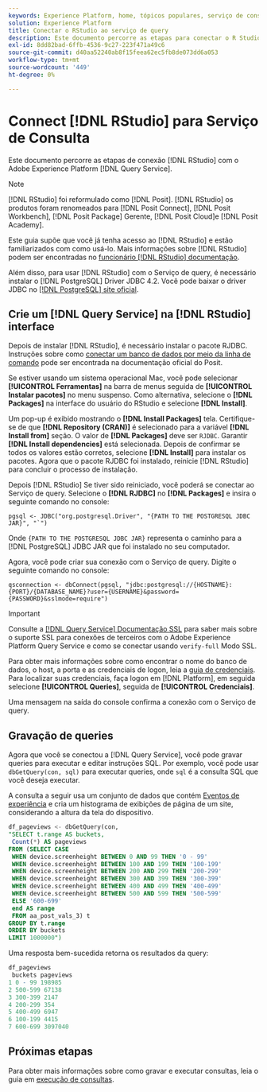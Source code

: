 ```yaml
---
keywords: Experience Platform, home, tópicos populares, serviço de consulta, serviço de consulta, RStudio, estúdio, conectar ao serviço de consulta;
solution: Experience Platform
title: Conectar o RStudio ao serviço de query
description: Este documento percorre as etapas para conectar o R Studio ao Adobe Experience Platform Query Service.
exl-id: 8dd82bad-6ffb-4536-9c27-223f471a49c6
source-git-commit: d40aa52240ab8f15feea62ec5fb8de073dd6a053
workflow-type: tm+mt
source-wordcount: '449'
ht-degree: 0%

---
```


# Connect [!DNL RStudio] para Serviço de Consulta

Este documento percorre as etapas de conexão [!DNL RStudio] com o Adobe Experience Platform [!DNL Query Service].

>[!NOTE]
>
> [!DNL RStudio] foi reformulado como [!DNL Posit]. [!DNL RStudio] os produtos foram renomeados para [!DNL Posit Connect], [!DNL Posit Workbench], [!DNL Posit Package] Gerente, [!DNL Posit Cloud]e [!DNL Posit Academy].
>
> Este guia supõe que você já tenha acesso ao [!DNL RStudio] e estão familiarizados com como usá-lo. Mais informações sobre [!DNL RStudio] podem ser encontradas no [funcionário [!DNL RStudio] documentação](https://rstudio.com/products/rstudio/).
> 
> Além disso, para usar [!DNL RStudio] com o Serviço de query, é necessário instalar o [!DNL PostgreSQL] Driver JDBC 4.2. Você pode baixar o driver JDBC no [[!DNL PostgreSQL] site oficial](https://jdbc.postgresql.org/download/).

## Crie um [!DNL Query Service] na [!DNL RStudio] interface

Depois de instalar [!DNL RStudio], é necessário instalar o pacote RJDBC. Instruções sobre como [conectar um banco de dados por meio da linha de comando](https://solutions.posit.co/connections/db/best-practices/drivers/#connecting-to-a-database-in-r) pode ser encontrada na documentação oficial do Posit.

Se estiver usando um sistema operacional Mac, você pode selecionar **[!UICONTROL Ferramentas]** na barra de menus seguida de **[!UICONTROL Instalar pacotes]** no menu suspenso. Como alternativa, selecione o **[!DNL Packages]** na interface do usuário do RStudio e selecione **[!DNL Install]**.

Um pop-up é exibido mostrando o **[!DNL Install Packages]** tela. Certifique-se de que **[!DNL Repository (CRAN)]** é selecionado para a variável **[!DNL Install from]** seção. O valor de **[!DNL Packages]** deve ser `RJDBC`. Garantir **[!DNL Install dependencies]** está selecionada. Depois de confirmar se todos os valores estão corretos, selecione **[!DNL Install]** para instalar os pacotes. Agora que o pacote RJDBC foi instalado, reinicie [!DNL RStudio] para concluir o processo de instalação.

Depois [!DNL RStudio] Se tiver sido reiniciado, você poderá se conectar ao Serviço de query. Selecione o **[!DNL RJDBC]** no **[!DNL Packages]** e insira o seguinte comando no console:

```console
pgsql <- JDBC("org.postgresql.Driver", "{PATH TO THE POSTGRESQL JDBC JAR}", "`")
```

Onde `{PATH TO THE POSTGRESQL JDBC JAR}` representa o caminho para a [!DNL PostgreSQL] JDBC JAR que foi instalado no seu computador.

Agora, você pode criar sua conexão com o Serviço de query. Digite o seguinte comando no console:

```console
qsconnection <- dbConnect(pgsql, "jdbc:postgresql://{HOSTNAME}:{PORT}/{DATABASE_NAME}?user={USERNAME}&password={PASSWORD}&sslmode=require")
```

>[!IMPORTANT]
>
>Consulte a [[!DNL Query Service] Documentação SSL](./ssl-modes.md) para saber mais sobre o suporte SSL para conexões de terceiros com o Adobe Experience Platform Query Service e como se conectar usando `verify-full` Modo SSL.

Para obter mais informações sobre como encontrar o nome do banco de dados, o host, a porta e as credenciais de logon, leia a [guia de credenciais](../ui/credentials.md). Para localizar suas credenciais, faça logon em [!DNL Platform], em seguida selecione **[!UICONTROL Queries]**, seguida de **[!UICONTROL Credenciais]**.

Uma mensagem na saída do console confirma a conexão com o Serviço de query.

## Gravação de queries

Agora que você se conectou a [!DNL Query Service], você pode gravar queries para executar e editar instruções SQL. Por exemplo, você pode usar `dbGetQuery(con, sql)` para executar queries, onde `sql` é a consulta SQL que você deseja executar.

A consulta a seguir usa um conjunto de dados que contém [Eventos de experiência](../sample-queries/experience-event.md) e cria um histograma de exibições de página de um site, considerando a altura da tela do dispositivo.

```sql
df_pageviews <- dbGetQuery(con,
"SELECT t.range AS buckets, 
 Count(*) AS pageviews 
FROM (SELECT CASE 
 WHEN device.screenheight BETWEEN 0 AND 99 THEN '0 - 99' 
 WHEN device.screenheight BETWEEN 100 AND 199 THEN '100-199' 
 WHEN device.screenheight BETWEEN 200 AND 299 THEN '200-299' 
 WHEN device.screenheight BETWEEN 300 AND 399 THEN '300-399' 
 WHEN device.screenheight BETWEEN 400 AND 499 THEN '400-499' 
 WHEN device.screenheight BETWEEN 500 AND 599 THEN '500-599' 
 ELSE '600-699' 
 end AS range 
 FROM aa_post_vals_3) t 
GROUP BY t.range 
ORDER BY buckets 
LIMIT 1000000")
```

Uma resposta bem-sucedida retorna os resultados da query:

```r
df_pageviews
 buckets pageviews
1 0 - 99 198985
2 500-599 67138
3 300-399 2147
4 200-299 354
5 400-499 6947
6 100-199 4415
7 600-699 3097040
```

## Próximas etapas

Para obter mais informações sobre como gravar e executar consultas, leia o guia em [execução de consultas](../best-practices/writing-queries.md).
